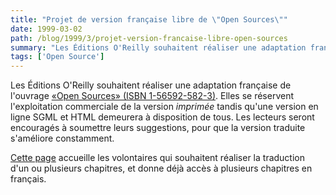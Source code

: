 ```yaml
---
title: "Projet de version française libre de \"Open Sources\""
date: 1999-03-02
path: /blog/1999/3/projet-version-francaise-libre-open-sources
summary: "Les Éditions O'Reilly souhaitent réaliser une adaptation française de l'ouvrage «Open Sources» (ISBN 1-56592-582-3)."
tags: ['Open Source']
---
```


<P>
Les Éditions O'Reilly souhaitent réaliser une adaptation française de
l'ouvrage <A HREF="http://www.oreilly.com/catalog/opensources/noframes.html">«Open
Sources» (ISBN 1-56592-582-3)</A>. Elles se réservent
l'exploitation commerciale de la version <EM>imprimée</EM> tandis qu'une
version en ligne SGML et HTML demeurera à disposition de tous. Les lecteurs
seront encouragés à soumettre leurs suggestions, pour que la version
traduite s'améliore constamment.
</P>

<P>
<A HREF="http://www.editions-oreilly.fr/opensrc/opensources-annonce.html">Cette page</A> accueille les volontaires qui souhaitent réaliser
la traduction d'un ou plusieurs chapitres, et donne déjà accès à plusieurs
chapitres en français.
</P>



